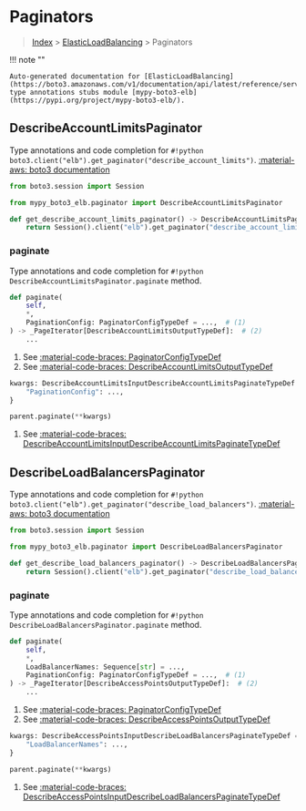 # Paginators

> [Index](../README.md) > [ElasticLoadBalancing](./README.md) > Paginators

!!! note ""

    Auto-generated documentation for [ElasticLoadBalancing](https://boto3.amazonaws.com/v1/documentation/api/latest/reference/services/elb.html#ElasticLoadBalancing)
    type annotations stubs module [mypy-boto3-elb](https://pypi.org/project/mypy-boto3-elb/).

## DescribeAccountLimitsPaginator

Type annotations and code completion for `#!python boto3.client("elb").get_paginator("describe_account_limits")`.
[:material-aws: boto3 documentation](https://boto3.amazonaws.com/v1/documentation/api/latest/reference/services/elb.html#ElasticLoadBalancing.Paginator.DescribeAccountLimits)

```python title="Usage example"
from boto3.session import Session

from mypy_boto3_elb.paginator import DescribeAccountLimitsPaginator

def get_describe_account_limits_paginator() -> DescribeAccountLimitsPaginator:
    return Session().client("elb").get_paginator("describe_account_limits")
```


### paginate

Type annotations and code completion for `#!python DescribeAccountLimitsPaginator.paginate` method.

```python title="Method definition"
def paginate(
    self,
    *,
    PaginationConfig: PaginatorConfigTypeDef = ...,  # (1)
) -> _PageIterator[DescribeAccountLimitsOutputTypeDef]:  # (2)
    ...
```

1. See [:material-code-braces: PaginatorConfigTypeDef](./type_defs.md#paginatorconfigtypedef) 
2. See [:material-code-braces: DescribeAccountLimitsOutputTypeDef](./type_defs.md#describeaccountlimitsoutputtypedef) 


```python title="Usage example with kwargs"
kwargs: DescribeAccountLimitsInputDescribeAccountLimitsPaginateTypeDef = {  # (1)
    "PaginationConfig": ...,
}

parent.paginate(**kwargs)
```

1. See [:material-code-braces: DescribeAccountLimitsInputDescribeAccountLimitsPaginateTypeDef](./type_defs.md#describeaccountlimitsinputdescribeaccountlimitspaginatetypedef) 
## DescribeLoadBalancersPaginator

Type annotations and code completion for `#!python boto3.client("elb").get_paginator("describe_load_balancers")`.
[:material-aws: boto3 documentation](https://boto3.amazonaws.com/v1/documentation/api/latest/reference/services/elb.html#ElasticLoadBalancing.Paginator.DescribeLoadBalancers)

```python title="Usage example"
from boto3.session import Session

from mypy_boto3_elb.paginator import DescribeLoadBalancersPaginator

def get_describe_load_balancers_paginator() -> DescribeLoadBalancersPaginator:
    return Session().client("elb").get_paginator("describe_load_balancers")
```


### paginate

Type annotations and code completion for `#!python DescribeLoadBalancersPaginator.paginate` method.

```python title="Method definition"
def paginate(
    self,
    *,
    LoadBalancerNames: Sequence[str] = ...,
    PaginationConfig: PaginatorConfigTypeDef = ...,  # (1)
) -> _PageIterator[DescribeAccessPointsOutputTypeDef]:  # (2)
    ...
```

1. See [:material-code-braces: PaginatorConfigTypeDef](./type_defs.md#paginatorconfigtypedef) 
2. See [:material-code-braces: DescribeAccessPointsOutputTypeDef](./type_defs.md#describeaccesspointsoutputtypedef) 


```python title="Usage example with kwargs"
kwargs: DescribeAccessPointsInputDescribeLoadBalancersPaginateTypeDef = {  # (1)
    "LoadBalancerNames": ...,
}

parent.paginate(**kwargs)
```

1. See [:material-code-braces: DescribeAccessPointsInputDescribeLoadBalancersPaginateTypeDef](./type_defs.md#describeaccesspointsinputdescribeloadbalancerspaginatetypedef) 
